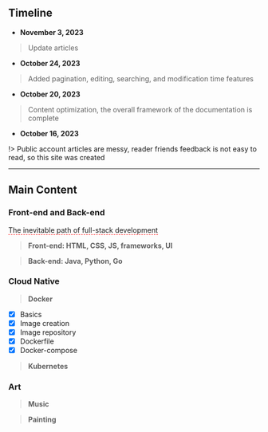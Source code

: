 
## Timeline

<!-- <video poster="" controls width="80%"></video> -->
- **November 3, 2023**

> Update articles

- **October 24, 2023**

> Added pagination, editing, searching, and modification time features

- **October 20, 2023**

> Content optimization, the overall framework of the documentation is complete

- **October 16, 2023**

!> Public account articles are messy, reader friends feedback is not easy to read, so this site was created

---

## Main Content

### Front-end and Back-end
<span style="border-bottom:1px dashed red;">The inevitable path of full-stack development</span>

> **Front-end: HTML, CSS, JS, frameworks, UI**

> **Back-end: Java, Python, Go**

### Cloud Native

  >**Docker**

  - [x] Basics
  - [x] Image creation
  - [x] Image repository
  - [x] Dockerfile
  - [x] Docker-compose

>**Kubernetes**

### Art

  >**Music**

  >**Painting**
